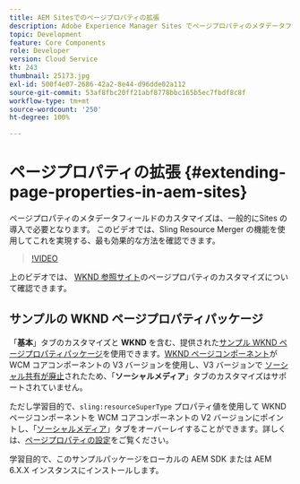 ```yaml
---
title: AEM Sitesでのページプロパティの拡張
description: Adobe Experience Manager Sites でページプロパティのメタデータフィールドを拡張する方法を説明します。 このビデオでは、Sling Resource Merger の機能を使用してこれを実現する、最も効果的な方法を確認できます。
topic: Development
feature: Core Components
role: Developer
version: Cloud Service
kt: 243
thumbnail: 25173.jpg
exl-id: 500f4e07-2686-42a2-8e44-d96dde02a112
source-git-commit: 53af8fbc20ff21abf8778bbc165b5ec7fbdf8c8f
workflow-type: tm+mt
source-wordcount: '250'
ht-degree: 100%

---
```


# ページプロパティの拡張 {#extending-page-properties-in-aem-sites}

ページプロパティのメタデータフィールドのカスタマイズは、一般的にSites の導入で必要となります。 このビデオでは、Sling Resource Merger の機能を使用してこれを実現する、最も効果的な方法を確認できます。

>[!VIDEO](https://video.tv.adobe.com/v/25173?quality=12&learn=on)

上のビデオでは、 [WKND 参照サイト](https://github.com/adobe/aem-guides-wknd)のページプロパティのカスタマイズについて確認できます。

## サンプルの WKND ページプロパティパッケージ

「**基本**」タブのカスタマイズと **WKND** を含む、提供された[サンプル WKND ページプロパティパッケージ](./assets/WKND-PageProperties-Example-Dialog-1.0.zip)を使用できます。[WKND ページコンポーネント](https://github.com/adobe/aem-guides-wknd/blob/main/ui.apps/src/main/content/jcr_root/apps/wknd/components/page/.content.xml#L5)が WCM コアコンポーネントの V3 バージョンを使用し、V3 バージョンで [ソーシャル共有が廃止](https://github.com/adobe/aem-core-wcm-components/pull/1930)されたため、「**ソーシャルメディア**」タブのカスタマイズはサポートされていません。

ただし学習目的で、`sling:resourceSuperType` プロパティ値を使用して WKND ページコンポーネントを WCM コアコンポーネントの V2 バージョンにポイントし、「[ソーシャルメディア](https://github.com/adobe/aem-core-wcm-components/blob/main/content/src/content/jcr_root/apps/core/wcm/components/page/v2/page/_cq_dialog/.content.xml#L95)」タブをオーバーレイすることができます。詳しくは、[ページプロパティの設定](https://experienceleague.adobe.com/docs/experience-manager-65/developing/extending-aem/page-properties-views.html#configuring-your-page-properties)をご覧ください。

学習目的で、このサンプルパッケージをローカルの AEM SDK または AEM 6.X.X インスタンスにインストールします。
